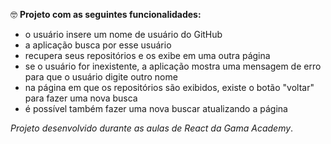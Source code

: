 :nerd_face: ​**Projeto com as seguintes funcionalidades:** 

- o usuário insere um nome de usuário do GitHub
- a aplicação busca por esse usuário
- recupera seus repositórios e os exibe em uma outra página
- se o usuário for inexistente, a aplicação mostra uma mensagem de erro para que o usuário digite outro nome
- na página em que os repositórios são exibidos, existe o botão "voltar" para fazer uma nova busca
- é possível também fazer uma nova buscar atualizando a página

*Projeto desenvolvido durante as aulas de React da Gama Academy*.

